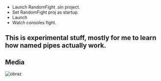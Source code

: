 - Launch RandomFight .sln project.
- Set RandomFight proj as startup.
- Launch
- Watch consoles fight.

## This is experimental stuff, mostly for me to learn how named pipes actually work.


## Media
![obraz](https://github.com/SebastianDrela2/ActionClash/assets/107455395/0c3467a8-1191-47b5-826d-1e8bb6f5943a)

